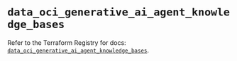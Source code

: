 # `data_oci_generative_ai_agent_knowledge_bases`

Refer to the Terraform Registry for docs: [`data_oci_generative_ai_agent_knowledge_bases`](https://registry.terraform.io/providers/oracle/oci/6.18.0/docs/data-sources/generative_ai_agent_knowledge_bases).
